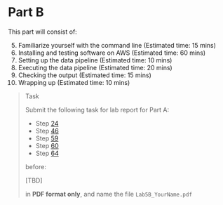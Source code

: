 # Part B

This part will consist of:

<ol start="5">
  <li> Familiarize yourself with the command line (Estimated time: 15 mins)
  <li> Installing and testing software on AWS (Estimated time: 60 mins)
  <li> Setting up the data pipeline (Estimated time: 10 mins)
  <li> Executing the data pipeline (Estimated time: 20 mins)
  <li> Checking the output (Estimated time: 15 mins)
  <li> Wrapping up (Estimated time: 10 mins)
</ol>

> <p class="task"> Task
>
> Submit the following task for lab report for Part A: 
> - Step [24](5.md#24)
> - Step [46](6.md#46)
> - Step [59](9.md#59)
> - Step [60](9.md#60)
> - Step [64](10.md#64)
> 
> before:
>
> <p class="warn"> [TBD]
>
> in **PDF format only**, and name the file `Lab5B_YourName.pdf`